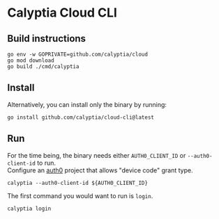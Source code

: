 # Calyptia Cloud CLI

## Build instructions

```
go env -w GOPRIVATE=github.com/calyptia/cloud
go mod download
go build ./cmd/calyptia
```

## Install

Alternatively, you can install only the binary by running:

```
go install github.com/calyptia/cloud-cli@latest
```


## Run

For the time being, the binary needs either `AUTH0_CLIENT_ID` or `--auth0-client-id` to run.<br>
Configure an [auth0](https://auth0.com) project that allows "device code" grant type.

```
calyptia --auth0-client-id ${AUTH0_CLIENT_ID}
```

The first command you would want to run is `login`.

```
calyptia login
```
